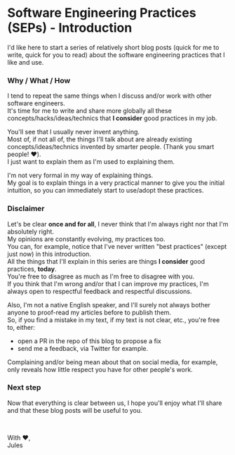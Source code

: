 # Software Engineering Practices (SEPs) - Introduction

I'd like here to start a series of relatively short blog posts (quick for me to write, quick for you to read) about the software engineering practices that I like and use.

### Why / What / How

I tend to repeat the same things when I discuss and/or work with other software engineers.   
It's time for me to write and share more globally all these concepts/hacks/ideas/technics that **I consider** good practices in my job.

You'll see that I usually never invent anything.    
Most of, if not all of, the things I'll talk about are already existing concepts/ideas/technics invented by smarter people. (Thank you smart people! ❤️).     
I just want to explain them as I'm used to explaining them.

I'm not very formal in my way of explaining things.    
My goal is to explain things in a very practical manner to give you the initial intuition, so you can immediately start to use/adopt these practices.

### Disclaimer

Let's be clear **once and for all**, I never think that I'm always right nor that I'm absolutely right.   
My opinions are constantly evolving, my practices too.   
You can, for example, notice that I've never written "best practices" (except just now) in this introduction.    
All the things that I'll explain in this series are things **I consider** good practices, **today**.   
You're free to disagree as much as I'm free to disagree with you.   
If you think that I'm wrong and/or that I can improve my practices, I'm always open to respectful feedback and respectful discussions.

Also, I'm not a native English speaker, and I'll surely not always bother anyone to proof-read my articles before to publish them.   
So, if you find a mistake in my text, if my text is not clear, etc., you're free to, either:
 - open a PR in the repo of this blog to propose a fix
 - send me a feedback, via Twitter for example.     

Complaining and/or being mean about that on social media, for example, only reveals how little respect you have for other people's work.

### Next step

Now that everything is clear between us, I hope you'll enjoy what I'll share and that these blog posts will be useful to you.

<br/>

With ❤️,   
Jules

